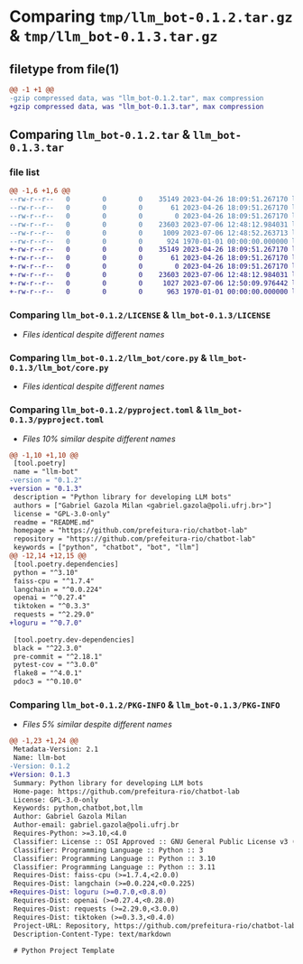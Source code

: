 # Comparing `tmp/llm_bot-0.1.2.tar.gz` & `tmp/llm_bot-0.1.3.tar.gz`

## filetype from file(1)

```diff
@@ -1 +1 @@
-gzip compressed data, was "llm_bot-0.1.2.tar", max compression
+gzip compressed data, was "llm_bot-0.1.3.tar", max compression
```

## Comparing `llm_bot-0.1.2.tar` & `llm_bot-0.1.3.tar`

### file list

```diff
@@ -1,6 +1,6 @@
--rw-r--r--   0        0        0    35149 2023-04-26 18:09:51.267170 llm_bot-0.1.2/LICENSE
--rw-r--r--   0        0        0       61 2023-04-26 18:09:51.267170 llm_bot-0.1.2/README.md
--rw-r--r--   0        0        0        0 2023-04-26 18:09:51.267170 llm_bot-0.1.2/llm_bot/__init__.py
--rw-r--r--   0        0        0    23603 2023-07-06 12:48:12.984031 llm_bot-0.1.2/llm_bot/core.py
--rw-r--r--   0        0        0     1009 2023-07-06 12:48:52.263713 llm_bot-0.1.2/pyproject.toml
--rw-r--r--   0        0        0      924 1970-01-01 00:00:00.000000 llm_bot-0.1.2/PKG-INFO
+-rw-r--r--   0        0        0    35149 2023-04-26 18:09:51.267170 llm_bot-0.1.3/LICENSE
+-rw-r--r--   0        0        0       61 2023-04-26 18:09:51.267170 llm_bot-0.1.3/README.md
+-rw-r--r--   0        0        0        0 2023-04-26 18:09:51.267170 llm_bot-0.1.3/llm_bot/__init__.py
+-rw-r--r--   0        0        0    23603 2023-07-06 12:48:12.984031 llm_bot-0.1.3/llm_bot/core.py
+-rw-r--r--   0        0        0     1027 2023-07-06 12:50:09.976442 llm_bot-0.1.3/pyproject.toml
+-rw-r--r--   0        0        0      963 1970-01-01 00:00:00.000000 llm_bot-0.1.3/PKG-INFO
```

### Comparing `llm_bot-0.1.2/LICENSE` & `llm_bot-0.1.3/LICENSE`

 * *Files identical despite different names*

### Comparing `llm_bot-0.1.2/llm_bot/core.py` & `llm_bot-0.1.3/llm_bot/core.py`

 * *Files identical despite different names*

### Comparing `llm_bot-0.1.2/pyproject.toml` & `llm_bot-0.1.3/pyproject.toml`

 * *Files 10% similar despite different names*

```diff
@@ -1,10 +1,10 @@
 [tool.poetry]
 name = "llm-bot"
-version = "0.1.2"
+version = "0.1.3"
 description = "Python library for developing LLM bots"
 authors = ["Gabriel Gazola Milan <gabriel.gazola@poli.ufrj.br>"]
 license = "GPL-3.0-only"
 readme = "README.md"
 homepage = "https://github.com/prefeitura-rio/chatbot-lab"
 repository = "https://github.com/prefeitura-rio/chatbot-lab"
 keywords = ["python", "chatbot", "bot", "llm"]
@@ -12,14 +12,15 @@
 [tool.poetry.dependencies]
 python = "^3.10"
 faiss-cpu = "^1.7.4"
 langchain = "^0.0.224"
 openai = "^0.27.4"
 tiktoken = "^0.3.3"
 requests = "^2.29.0"
+loguru = "^0.7.0"
 
 [tool.poetry.dev-dependencies]
 black = "^22.3.0"
 pre-commit = "^2.18.1"
 pytest-cov = "^3.0.0"
 flake8 = "^4.0.1"
 pdoc3 = "^0.10.0"
```

### Comparing `llm_bot-0.1.2/PKG-INFO` & `llm_bot-0.1.3/PKG-INFO`

 * *Files 5% similar despite different names*

```diff
@@ -1,23 +1,24 @@
 Metadata-Version: 2.1
 Name: llm-bot
-Version: 0.1.2
+Version: 0.1.3
 Summary: Python library for developing LLM bots
 Home-page: https://github.com/prefeitura-rio/chatbot-lab
 License: GPL-3.0-only
 Keywords: python,chatbot,bot,llm
 Author: Gabriel Gazola Milan
 Author-email: gabriel.gazola@poli.ufrj.br
 Requires-Python: >=3.10,<4.0
 Classifier: License :: OSI Approved :: GNU General Public License v3 (GPLv3)
 Classifier: Programming Language :: Python :: 3
 Classifier: Programming Language :: Python :: 3.10
 Classifier: Programming Language :: Python :: 3.11
 Requires-Dist: faiss-cpu (>=1.7.4,<2.0.0)
 Requires-Dist: langchain (>=0.0.224,<0.0.225)
+Requires-Dist: loguru (>=0.7.0,<0.8.0)
 Requires-Dist: openai (>=0.27.4,<0.28.0)
 Requires-Dist: requests (>=2.29.0,<3.0.0)
 Requires-Dist: tiktoken (>=0.3.3,<0.4.0)
 Project-URL: Repository, https://github.com/prefeitura-rio/chatbot-lab
 Description-Content-Type: text/markdown
 
 # Python Project Template
```

